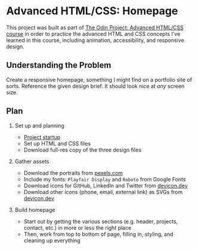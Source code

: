 # Advanced HTML/CSS: Homepage

This project was built as part of <a href="https://www.theodinproject.com/lessons/node-path-advanced-html-and-css-homepage">The Odin Project: Advanced HTML/CSS course</a> in order to practice the advanced HTML and CSS concepts I've learned in this course, including animation, accessibility, and responsive design.

## Understanding the Problem

Create a responsive homepage, something I might find on a portfolio site of sorts. Reference the given design brief. It should look nice at _any_ screen size.

## Plan

1. Set up and planning
   - <a href="https://gist.github.com/matthewaubert/0d52f8d091566bf553491cc88e7e3ccb">Project startup</a>
   - Set up HTML and CSS files
   - Download full-res copy of the three design files

2. Gather assets
   - Download the portraits from <a href="https://www.pexels.com/">pexels.com</a>
   - Include my fonts: `Playfair Display` and `Roboto` from Google Fonts
   - Download icons for GitHub, LinkedIn and Twitter from <a href="https://devicon.dev/">devicon.dev</a>
   - Download other icons (phone, email, external link) as SVGs from <a href="https://materialdesignicons.com/">devicon.dev</a>

3. Build homepage
   - Start out by getting the various sections (e.g. header, projects, contact, etc.) in more or less the right place
   - Then, work from top to bottom of page, filling in, styling, and cleaning up everything